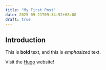 ```yaml
---
title: "My First Post"
date: 2025-09-21T09:34:52+08:00
draft: true
---
```


## Introduction

This is **bold** text, and this is *emphasized* text.

Visit the [Hugo](https://gohugo.io) website!
